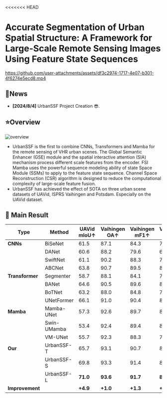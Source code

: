 <<<<<<< HEAD
# Accurate Segmentation of Urban Spatial Structure: A Framework for Large-Scale Remote Sensing Images Using Feature State Sequences

https://github.com/user-attachments/assets/df3c2974-1717-4e07-b301-4f6274e5ecd8.mp4

## :newspaper:News

- **[2024/8/4]** UrbanSSF Project Creation :sunglasses:. 

## :star:Overview

![overview](./assets/urbanssf.jpg)
- UrbanSSF is the first to combine CNNs, Transformers and Mamba for the remote sensing of VHR urban scenes. The Global Semantic Enhancer (GSE) module and the spatial interactive attention (SIA) mechanism process different scale features from the encoder. FSI Mamba uses the powerful sequence modeling ability of state Space Module (SSMs) to apply to the feature state sequence. Channel Space Reconstruction (CSR) algorithm is designed to reduce the computational complexity of large-scale feature fusion.
- UrbanSSF has achieved the effect of SOTA on three urban scene datasets of UAVid, ISPRS Vaihingen and Potsdam. Especially on the UAVid dataset.

## :bookmark_tabs: Main Result

| **Type**                  | **Method**     | **UAVid mIoU↑** | **Vaihingen OA↑** | **Vaihingen mF1↑** | **Vaihingen mIoU↑** | **Potsdam OA↑** | **Potsdam mF1↑** | **Potsdam mIoU↑** |
| ------------------------- | -------------- | --------------- | ----------------- | ------------------ | ------------------- | --------------- | ---------------- | ----------------- |
| **CNNs**                  | BiSeNet        | 61.5            | 87.1              | 84.3               | 75.8                | 88.2            | 89.8             | 81.7              |
|                           | DANet          | 60.6            | 88.2              | 79.6               | 69.4                | 89.1            | 88.9             | 80.3              |
|                           | SwiftNet       | 61.1            | 90.2              | 88.3               | 79.6                | 89.3            | 91.0             | 83.8              |
|                           | ABCNet         | 63.8            | 90.7              | 89.5               | 81.3                | 90.7            | 91.9             | 85.2              |
| **Transformer**           | Segmenter   | 58.7            | 88.1              | 84.1               | 73.6                | 88.7-           | 89.2         | 80.7          |
|                           | BANet       | 64.6            | 90.5              | 89.6               | 81.4                | 91.0            | 92.5             | 86.3              |
|                 | BoTNet      | 63.2            | 88.0              | 84.8               | 74.3                | -               | -                | -                 |
|                 | UNetFormer  | 66.1            | 91.0              | 90.4               | 82.7                | 90.8            | 92.0             | 85.3              |
| **Mamba**                 | Mamba-UNet     | 57.3            | 92.6          | 89.7               | 81.6                | 88.9            | 90.1             | 82.3              |
|                           | Swin-UMamba    | 53.4            | 92.4              | 89.4               | 81.3                | 89.1            | 90.4             | 82.7              |
|                           | VM-UNet        | 55.7            | 92.3              | 88.3               | 79.6                | 88.2            | 89.3             | 80.9              |
| **Our** | UrbanSSF-T     | 65.7            | 93.1              | 90.7               | 83.3                | 90.9            | 92.0             | 85.4              |
|                           | UrbanSSF-S     | 69.8            | 93.3              | 91.4               | 84.5               | 91.7   | 92.9    | 86.9     |
|                           | UrbanSSF-L     | **71.0**        | **93.6**          | **91.7**           | **85.0**            | **92.2**  | **93.3**   | **87.6**    |
| **Improvement**           |                | **+4.9**        | **+1.0**          | **+1.3**           | **+2.3**            | **+0.9**        | **+0.8**         | **+1.3**          |
